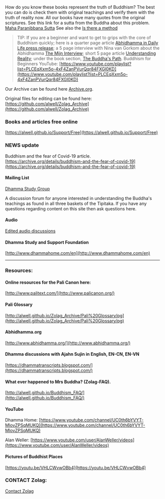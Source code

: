 How do you know these books represent the truth of Buddhism? The best you can do is check them with original teachings and verify them with the truth of reality now. All our books have many quotes from the original scriptures. See this link for a sutta from the Buddha about this problem. [Maha Paranibbana Sutta](https://github.com/alwell/Zolag_Archive/blob/master/Mah%C4%81parinibb%C4%81naSutta.md)
See also the [Is there a method](https://github.com/alwell/Zolag_Archive/blob/master/isthereamethod.md)

> TIP: If you are a beginner and want to get to grips with the core of Buddhism quickly; here is a quarter page article [Abhidhamma in Daily Life press release](https://zolag-2.gitbook.io/zolag-ebooks/); a 5 page interview with Nina van Gorkom about the Abhidhamma [The Mijn Interview](https://zolag-2.gitbook.io/mijn-interview/); short 5 page article [Understanding Reality](https://zolag-2.gitbook.io/understanding-reality/); under the book section, [The Buddha's Path](https://zolag-2.gitbook.io/the-buddha-s-path/). Buddhism for Beginners YouTube: [https://www.youtube.com/playlist?list=PLCEqXxm5o-4xF4ZanPVurQqr84FXGl0KD](https://www.youtube.com/playlist?list=PLCEqXxm5o-4xF4ZanPVurQqr84FXGl0KD)

Our Archive can be found here [Archive.org](http://archive.org/bookmarks/Alan%20Weller). 

Original files for editing can be found here: [https://github.com/alwell/Zolag_Archive](https://github.com/alwell/Zolag_Archive)


### Books and articles free online

[https://alwell.github.io/Support/Free](https://alwell.github.io/Support/Free)

### NEWS update
Buddhism and the fear of Covid-19 article.
[https://archive.org/details/buddhism-and-the-fear-of-covid-19](https://archive.org/details/buddhism-and-the-fear-of-covid-19)

####  Mailing List

[Dhamma Study Group](https://groups.io/g/dsg)

A discussion forum for anyone interested in understanding the Buddha's teachings as found in all three baskets of the Tipitaka. If you have any questions regarding content on this site then ask questions here.
 
#### Audio

[Edited audio discussions](http://www.dhammastudygroup.org)

#### Dhamma Study and Support Foundation
[http://www.dhammahome.com/en](http://www.dhammahome.com/en)

---

### Resources:

#### Online resources for the Pali Canon here:

[http://www.palitext.com/](http://www.palicanon.org/)

#### Pali Glossary

[http://alwell.github.io/Zolag_Archive/Pali%20Glossary/pg](http://alwell.github.io/Zolag_Archive/Pali%20Glossary/pg)

#### Abhidhamma.org
[http://www.abhidhamma.org/](http://www.abhidhamma.org/)

#### Dhamma discussions with Ajahn Sujin in English, EN-CN, EN-VN 
[https://dhammatranscripts.blogspot.com/](https://dhammatranscripts.blogspot.com/)


#### What ever happened to Mrs Buddha? (Zolag-FAQ).

[http://alwell.github.io/Buddhism_FAQ/](http://alwell.github.io/Buddhism_FAQ/)

#### YouTube
Dhamma Home: [https://www.youtube.com/channel/UC0th6bYVYT-MlovZPSqMUKQ](https://www.youtube.com/channel/UC0th6bYVYT-MlovZPSqMUKQ)

Alan Weller: [https://www.youtube.com/user/AlanWeller/videos](https://www.youtube.com/user/AlanWeller/videos)

#### Pictures of Buddhist Places
[https://youtu.be/VHLCWvwOBb4](https://youtu.be/VHLCWvwOBb4)






### CONTACT Zolag: 

[Contact Zolag](https://docs.google.com/forms/d/e/1FAIpQLSf5lxYq2sVNpwgGuSzN51IMZVEdLB_KhzTKzqvW3hQo9CcZVg/viewform?usp=sf_link)

